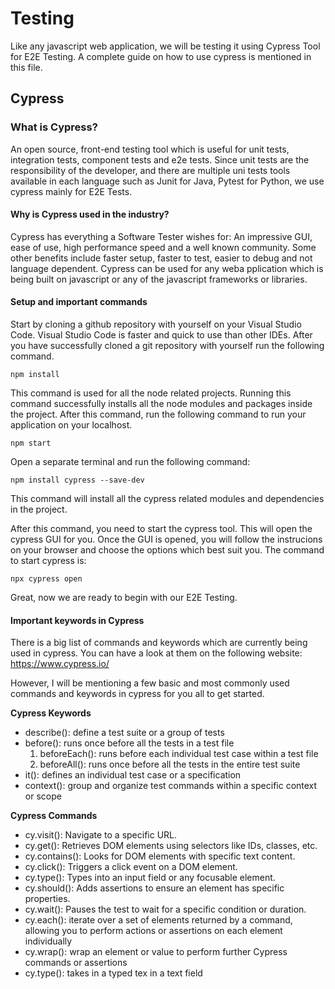 # Testing

Like any javascript web application, we will be testing it using Cypress Tool for E2E Testing. A complete guide on how to use cypress is mentioned in this file.

## Cypress
### What is Cypress?

An open source, front-end testing tool which is useful for unit tests, integration tests, component tests and e2e tests. Since unit tests are the responsibility of the developer, and 
there are multiple uni tests tools available in each language such as Junit for Java, Pytest for Python, we use cypress mainly for E2E Tests.

#### Why is Cypress used in the industry?

Cypress has everything a Software Tester wishes for: An impressive GUI, ease of use, high performance speed and a well known community. Some other benefits include faster setup, faster to test, easier to debug and not language dependent. Cypress can be used for any weba pplication which is being built on javascript or any of the javascript frameworks or libraries. 

#### Setup and important commands

Start by cloning a github repository with yourself on your Visual Studio Code. Visual Studio Code is faster and quick to use than other IDEs. After you have successfully cloned a git repository with yourself run the following command.
```
npm install
```

This command is used for all the node related projects. Running this command successfully installs all the node modules and packages inside the project. After this command, run the following command to run your application on your localhost.
```
npm start
```

Open a separate terminal and run the following command:
```
npm install cypress --save-dev
```

This command will install all the cypress related modules and dependencies in the project. 

After this command, you need to start the cypress tool. This will open the cypress GUI for you. Once the GUI is opened, you will follow the instrucions on your browser and choose the options which best suit you. The command to start cypress is:
```
npx cypress open
```

Great, now we are ready to begin with our E2E Testing.

#### Important keywords in Cypress

There is a big list of commands and keywords which are currently being used in cypress. You can have a look at them on the following website: https://www.cypress.io/

However, I will be mentioning a few basic and most commonly used commands and keywords in cypress for you all to get started.

**Cypress Keywords**

* describe(): define a test suite or a group of tests
* before(): runs once before all the tests in a test file
    1. beforeEach(): runs before each individual test case within a test file
    2. beforeAll(): runs once before all the tests in the entire test suite
* it(): defines an individual test case or a specification
* context(): group and organize test commands within a specific context or scope

**Cypress Commands**

* cy.visit(): Navigate to a specific URL.
* cy.get(): Retrieves DOM elements using selectors like IDs, classes, etc.
* cy.contains(): Looks for DOM elements with specific text content.
* cy.click(): Triggers a click event on a DOM element.
* cy.type(): Types into an input field or any focusable element.
* cy.should(): Adds assertions to ensure an element has specific properties.
* cy.wait(): Pauses the test to wait for a specific condition or duration.
* cy.each(): iterate over a set of elements returned by a command, allowing you to perform actions or assertions on each element individually
* cy.wrap(): wrap an element or value to perform further Cypress commands or assertions
* cy.type(): takes in a typed tex in a text field
